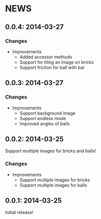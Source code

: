 # NEWS

## 0.0.4: 2014-03-27

### Changes

  * Improvements
    * Added accessor methods
    * Support for tiling an image on bricks
    * Support friction for ball with bar

## 0.0.3: 2014-03-27

### Changes

  * Improvements
    * Support background image
    * Support endless mode
    * Improved angles of balls

## 0.0.2: 2014-03-25

Support multiple images for bricks and balls!

### Changes

  * Improvements
    * Support multiple images for bricks
    * Support multiple images for balls

## 0.0.1: 2014-03-25

Initial release!
